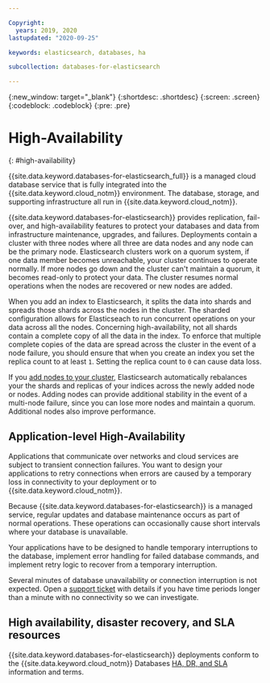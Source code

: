 ```yaml
---

Copyright:
  years: 2019, 2020
lastupdated: "2020-09-25"

keywords: elasticsearch, databases, ha

subcollection: databases-for-elasticsearch

---
```


{:new_window: target="_blank"}
{:shortdesc: .shortdesc}
{:screen: .screen}
{:codeblock: .codeblock}
{:pre: .pre}

# High-Availability
{: #high-availability}

{{site.data.keyword.databases-for-elasticsearch_full}} is a managed cloud database service that is fully integrated into the {{site.data.keyword.cloud_notm}} environment. The database, storage, and supporting infrastructure all run in {{site.data.keyword.cloud_notm}}.

{{site.data.keyword.databases-for-elasticsearch}} provides replication, fail-over, and high-availability features to protect your databases and data from infrastructure maintenance, upgrades, and failures. Deployments contain a cluster with three nodes where all three are data nodes and any node can be the primary node. Elasticsearch clusters work on a quorum system, if one data member becomes unreachable, your cluster continues to operate normally. If more nodes go down and the cluster can't maintain a quorum, it becomes read-only to protect your data. The cluster resumes normal operations when the nodes are recovered or new nodes are added.

When you add an index to Elasticsearch, it splits the data into shards and spreads those shards across the nodes in the cluster. The sharded configuration allows for Elasticseach to run concurrent operations on your data across all the nodes. Concerning high-availability, not all shards contain a complete copy of all the data in the index. To enforce that multiple complete copies of the data are spread across the cluster in the event of a node failure, you should ensure that when you create an index you set the replica count to at least `1`. Setting the replica count to `0` can cause data loss.

If you [add nodes to your cluster](/docs/databases-for-elasticsearch?topic=databases-for-elasticsearch-horizontal-scaling), Elasticsearch automatically rebalances your the shards and replicas of your indices across the newly added node or nodes. Adding nodes can provide additional stability in the event of a multi-node failure, since you can lose more nodes and maintain a quorum. Additional nodes also improve performance.

## Application-level High-Availability

Applications that communicate over networks and cloud services are subject to transient connection failures. You want to design your applications to retry connections when errors are caused by a temporary loss in connectivity to your deployment or to {{site.data.keyword.cloud_notm}}.

Because {{site.data.keyword.databases-for-elasticsearch}} is a managed service, regular updates and database maintenance occurs as part of normal operations. These operations can occasionally cause short intervals where your database is unavailable.

Your applications have to be designed to handle temporary interruptions to the database, implement error handling for failed database commands, and implement retry logic to recover from a temporary interruption.

Several minutes of database unavailability or connection interruption is not expected. Open a [support ticket](https://cloud.ibm.com/unifiedsupport/cases/add) with details if you have time periods longer than a minute with no connectivity so we can investigate.

## High availability, disaster recovery, and SLA resources

{{site.data.keyword.databases-for-elasticsearch}} deployments conform to the {{site.data.keyword.cloud_notm}} Databases [HA, DR, and SLA](/cloud-databases/cloud-databases-ha-dr) information and terms.


